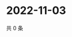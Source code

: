 # 2022-11-03

共 0 条

<!-- BEGIN WEIBO -->
<!-- 最后更新时间 Thu Nov 03 2022 12:37:43 GMT+0800 (China Standard Time) -->

<!-- END WEIBO -->
